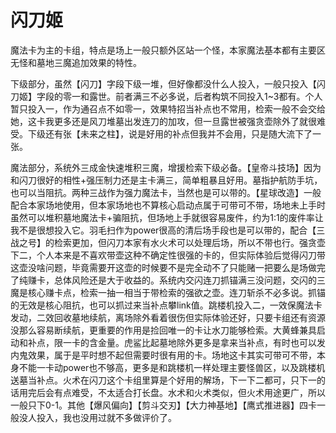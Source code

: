 # 闪刀姬

魔法卡为主的卡组，特点是场上一般只额外区站一个怪，本家魔法基本都有主要区无怪和墓地三魔追加效果的特性。&#x20;

下级部分，虽然【闪刀】字段下级一堆，但好像都没什么人投入，一般只投入【闪刀姬】字段的零一和露世。前者满三不必多说，后者构筑不同投入1\~3都有。个人暂只投入一，作为通召点不如零一，效果特招当补点也不常用，检索一般不会交给她，这卡我更多还是风刀堆墓出发连刀的加攻，但一旦露世被强贪壶除外了就很难受。下级还有张【未来之柱】，说是好用的补点但我并不会用，只是随大流下了一张。&#x20;

魔法部分，系统外三成金快速堆积三魔，增援检索下级必备。【皇帝斗技场】因为和闪刀很好的相性+强压制力还是主卡满三，简单粗暴且好用。墓指护航防手坑，也可以当阻抗。两种三战作为强力魔法卡，当然也是可以带的。【星球改造】一般配合本家场地使用，但本家场地也不算核心启动点属于可带可不带，场地未上手时虽然可以堆积墓地魔法卡+骗阻抗，但场地上手就很容易废件，约为1:1的废件率让我不是很想投入它。羽毛扫作为power很高的清后场手段也是可以带的，配合【三战之号】的检索更加，但闪刀本家有水火术可以处理后场，所以不带也行。强贪壶下二，个人本来是不喜欢带壶这种不确定性很强的卡的，但实际体验后觉得闪刀带这壶没啥问题，毕竟需要开这壶的时候要不是完全动不了只能赌一把要么是场做完了纯赚卡，总体风险还是大于收益的。系统内交闪连刀抓锚满三没问题，交闪的三魔是核心赚卡点，检索一抽一相当于带检索的强欲之壶。连刀斩杀不必多说。抓锚的无效是核心阻抗，也可以抓过来当补点攀link值。跳楼机投入二，一效保魔法卡发动，二效回收墓地续航，离场除外看着很伤但实际体验还好，只要卡组还有资源没那么容易断续航，更重要的作用是捡回唯一的卡让水刀能够检索。大黄蜂兼具启动和补点，限一卡的含金量。虎鲨比起墓地除外更多是拿来当补点，有时也可以发内鬼效果，属于是平时想不起但需要时很有用的卡。场地这卡其实可带可不带，本身不能一卡动power也不够高，更多是和跳楼机一样处理主要怪兽区，以及跳楼机送墓当补点。火术在闪刀这个卡组里算是个好用的解场，下一下二都可，只下一的话用完后会有点难受，不太适合打长盘。水术和火术类似，但火术用途更广，所以一般只下0-1。其他【爆风偏向】【剪斗交刃】【大力神基地】【鹰式推进器】四卡一般没人投入，我也没用过就不多做评价了。
